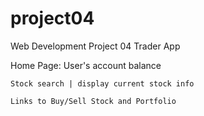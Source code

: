 # project04
Web Development Project 04 Trader App

Home Page:
    User's account balance

    Stock search | display current stock info

    Links to Buy/Sell Stock and Portfolio

